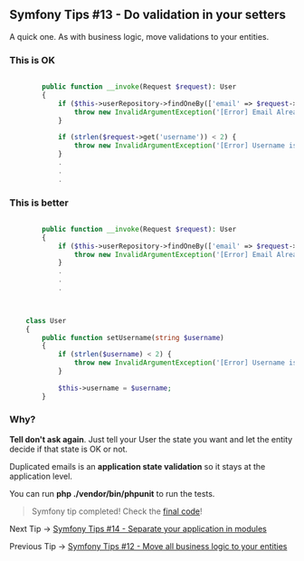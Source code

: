 ## Symfony Tips #13 - Do validation in your setters

A quick one. As with business logic, move validations to your entities.

### This is OK

```php

        public function __invoke(Request $request): User
        {
            if ($this->userRepository->findOneBy(['email' => $request->get('email')])) {
                throw new InvalidArgumentException('[Error] Email Already Exists');
            }
    
            if (strlen($request->get('username')) < 2) {
                throw new InvalidArgumentException('[Error] Username is too short');
            }
            .
            .
            .
```    

### This is better

```php

        public function __invoke(Request $request): User
        {
            if ($this->userRepository->findOneBy(['email' => $request->get('email')])) {
                throw new InvalidArgumentException('[Error] Email Already Exists');
            }
            .
            .
            .
    
```

```php

    class User
    {
        public function setUsername(string $username)
        {
            if (strlen($username) < 2) {
                throw new InvalidArgumentException('[Error] Username is too short');
            }
    
            $this->username = $username;
        }
```  

### Why?

**Tell don't ask again**. Just tell your User the state you want and let the entity decide if that state is OK or not.

Duplicated emails is an **application state validation** so it stays at the application level.

You can run **php ./vendor/bin/phpunit** to run the tests.

> Symfony tip completed! Check the [final code](https://github.com/albertobeiz/symfony-tips/tree/13)!

Next Tip -> [Symfony Tips #14 - Separate your application in modules](https://github.com/albertobeiz/symfony-tips/tree/14)

Previous Tip -> [Symfony Tips #12 - Move all business logic to your entities](https://github.com/albertobeiz/symfony-tips/tree/12)
